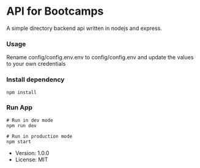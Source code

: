 # API for Bootcamps

A simple directory backend api written in nodejs and express.

### Usage 
Rename config/config.env.env to config/config.env and update the values to your own credentials

### Install dependency 
```
npm install
```

### Run App 

```
# Run in dev mode 
npm run dev 

# Run in production mode 
npm start
```

- Version: 1.0.0
- License: MIT